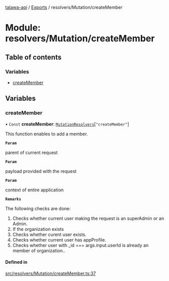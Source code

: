 [talawa-api](../README.md) / [Exports](../modules.md) / resolvers/Mutation/createMember

# Module: resolvers/Mutation/createMember

## Table of contents

### Variables

- [createMember](resolvers_Mutation_createMember.md#createmember)

## Variables

### createMember

• `Const` **createMember**: [`MutationResolvers`](types_generatedGraphQLTypes.md#mutationresolvers)[``"createMember"``]

This function enables to add a member.

**`Param`**

parent of current request

**`Param`**

payload provided with the request

**`Param`**

context of entire application

**`Remarks`**

The following checks are done:
1. Checks whether current user making the request is an superAdmin or an Admin.
2. If the organization exists
3. Checks whether curent user exists.
4. Checks whether current user has appProfile.
4. Checks whether user with _id === args.input.userId is already an member of organization..

#### Defined in

[src/resolvers/Mutation/createMember.ts:37](https://github.com/PalisadoesFoundation/talawa-api/blob/9fa6a1c/src/resolvers/Mutation/createMember.ts#L37)

